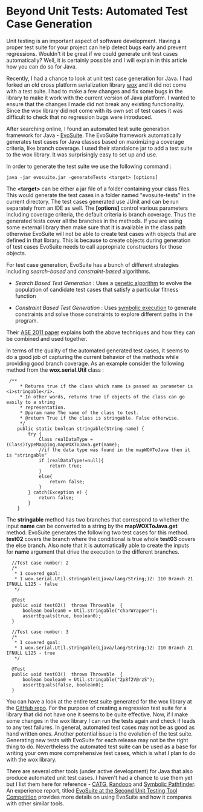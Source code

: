 # Beyond Unit Tests: Automated Test Case Generation

Unit testing is an important aspect of software development. Having a proper test suite for your project can help detect bugs early and prevent regressions. Wouldn't it be great if we could generate unit test cases automatically? Well, it is certainly possible and I will explain in this article how you can do so for Java.

Recently, I had a chance to look at unit test case generation for Java. I had forked an old cross platform serialization library [wox](https://github.com/codelion/wox) and it did not come with a test suite. I had to make a few changes and fix some bugs in the library to make it work with the current version of Java platform. I wanted to ensure that the changes I made did not break any existing functionality. Since the wox library did not come with its own set of test cases it was difficult to check that no regression bugs were introduced.

After searching online, I found an automated test suite generation framework for Java - [EvoSuite](http://www.evosuite.org/). The EvoSuite framework automatically generates test cases for Java classes based on maximizing a coverage criteria, like branch coverage. I used their standalone jar to add a test suite to the wox library. It was surprisingly easy to set up and use.

In order to generate the test suite we use the following command : 

````
java -jar evosuite.jar -generateTests <target> [options]
````

The **\<target>** can be either a jar file of a folder containing your class files. This would generate the test cases in a folder named "evosuite-tests" in the current directory.
The test cases generated use JUnit and can be run separately from an IDE as well.
The **[options]** control various parameters including coverage criteria, the default criteria
is branch coverage. Thus the generated tests cover all the branches in the methods. If you are using some external library then make sure that it is available in the class path otherwise EvoSuite will not be able to create test cases with objects that are defined in that library. This is because to create objects during generation of test cases EvoSuite needs to call appropriate constructors for those objects.

For test case generation, EvoSuite has a bunch of different strategies including _search-based_ and _constraint-based_ algorithms. 

- _Search Based Test Generation_ : Uses a [genetic algorithm](http://en.wikipedia.org/wiki/Genetic_algorithm) to evolve the population of candidate test cases that satisfy a particular fitness function
 
- _Constraint Based Test Generation_ : Uses [symbolic execution](http://en.wikipedia.org/wiki/Symbolic_execution) to generate constraints and solve those constraints to explore different paths in the program.

Their [ASE 2011 paper](http://www.evosuite.org/wp-content/papercite-data/pdf/ase11.pdf) explains  both the above techniques and how they can be combined and used together.

In terms of the quality of the automated generated test cases, it seems to do a good job of capturing the current behavior of the methods while providing good branch coverage. As an example consider the following method from the **wox.serial.Util** class :

````
 /**
     * Returns true if the class which name is passed as parameter is <i>stringable</i>.
     * In other words, returns true if objects of the class can go easily to a string
     * representation.
     * @param name The name of the class to test.
     * @return True if the class is stringable. False otherwise.
     */
    public static boolean stringable(String name) {
        try {
            Class realDataType = (Class)TypeMapping.mapWOXToJava.get(name);
            //if the data type was found in the mapWOXToJava then it is "stringable"
            if (realDataType!=null){
                return true;
            }
            else{
                return false;
            }
        } catch(Exception e) {
            return false;
        }
    }
````

The **stringable** method has two branches that correspond to whether the input **name** can be converted to a string by the **mapWOXToJava.get** method. EvoSuite generates the following two test cases for this method. **test02** covers the branch where the conditional is true whole **test03** covers the else branch. Also note that it is automatically able to create the inputs for **name** argument that drive the execution to the different branches.

````
  //Test case number: 2
  /*
   * 1 covered goal:
   * 1 wox.serial.Util.stringable(Ljava/lang/String;)Z: I10 Branch 21 IFNULL L125 - false
   */

  @Test
  public void test02()  throws Throwable  {
      boolean boolean0 = Util.stringable("charWrapper");
      assertEquals(true, boolean0);
  }

  //Test case number: 3
  /*
   * 1 covered goal:
   * 1 wox.serial.Util.stringable(Ljava/lang/String;)Z: I10 Branch 21 IFNULL L125 - true
   */

  @Test
  public void test03()  throws Throwable  {
      boolean boolean0 = Util.stringable("2p8f2V@rzS");
      assertEquals(false, boolean0);
  }
````

You can have a look at the entire test suite generated for the wox library at the [GitHub repo](https://github.com/codelion/wox/tree/master/java/evosuite-tests/wox/serial). For the purpose of creating a regression test suite for a library that did not have one it seems to be quite effective. Now, if I make some changes in the wox library I can run the tests again and check if leads to any test failures. In general, automated test cases may not be as good as hand written ones. Another potential issue is the evolution of the test suite. Generating new tests with EvoSuite for each release may not be the right thing to do. Nevertheless the automated test suite can be used as a base for writing your own more comprehensive test cases, which is what I plan to do with the wox library.

There are several other tools (under active development) for Java that also produce automated unit test cases. I haven't had a chance to use them yet but I list them here for reference - [CATG](https://github.com/ksen007/janala2), [Randoop](http://code.google.com/p/randoop) and [Symbolic Pathfinder](http://babelfish.arc.nasa.gov/trac/jpf/wiki/projects/jpf-symbc). An experience report, titled [EvoSuite at the Second
Unit Testing Tool Competition](http://www.evosuite.org/wp-content/papercite-data/pdf/fittest2014.pdf) provides more details on using EvoSuite and how it compares with other similar tools.
